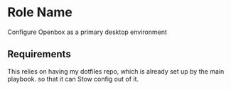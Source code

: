Role Name
=========

Configure Openbox as a primary desktop environment

Requirements
------------

This relies on having my dotfiles repo, which is already set up by the main playbook. so that it can Stow config out of it.

